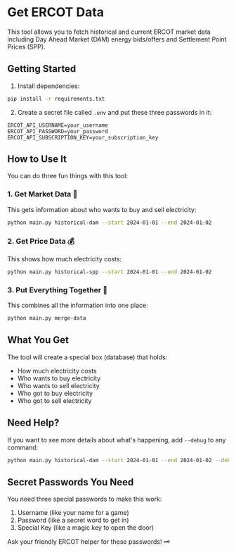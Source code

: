 # Get ERCOT Data

This tool allows you to fetch historical and current ERCOT market data including Day Ahead Market (DAM) energy bids/offers and Settlement Point Prices (SPP).

## Getting Started

1. Install dependencies:
```bash
pip install -r requirements.txt
```

2. Create a secret file called `.env` and put these three passwords in it:
```env
ERCOT_API_USERNAME=your_username
ERCOT_API_PASSWORD=your_password 
ERCOT_API_SUBSCRIPTION_KEY=your_subscription_key
```

## How to Use It

You can do three fun things with this tool:

### 1. Get Market Data 🏪

This gets information about who wants to buy and sell electricity:

```bash
python main.py historical-dam --start 2024-01-01 --end 2024-01-02
```

### 2. Get Price Data 💰

This shows how much electricity costs:

```bash
python main.py historical-spp --start 2024-01-01 --end 2024-01-02
```

### 3. Put Everything Together 🧩

This combines all the information into one place:

```bash
python main.py merge-data
```

## What You Get

The tool will create a special box (database) that holds:
- How much electricity costs
- Who wants to buy electricity
- Who wants to sell electricity
- Who got to buy electricity
- Who got to sell electricity

## Need Help?

If you want to see more details about what's happening, add `--debug` to any command:

```bash
python main.py historical-dam --start 2024-01-01 --end 2024-01-02 --debug
```

## Secret Passwords You Need

You need three special passwords to make this work:

1. Username (like your name for a game)
2. Password (like a secret word to get in)
3. Special Key (like a magic key to open the door)

Ask your friendly ERCOT helper for these passwords! 🗝️
